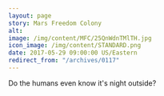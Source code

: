 ```yaml
---
layout: page
story: Mars Freedom Colony
alt:
image: /img/content/MFC/25QnWdnTMlTH.jpg
icon_image: /img/content/STANDARD.png
date: 2017-05-29 09:00:00 US/Eastern
redirect_from: "/archives/0117"
---
```

Do the humans even know it's night outside?
